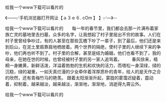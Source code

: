 给我一个www下载可以看片的

《——✅手机浏览器打开网沚【ａ３ｅ６. cOm 】 】✅—》--

给我一个www下载可以看片的　　每一年的春节里，我们都会去那一片满布着家族亡灵的墓地里去扫墓，众多的名字，让我想起了村子里层出不穷的故事。人们在村子里曾经争吵过，有的人甚至在那些瓦檐下吵了一辈子，到了最后，他们还是来到后山，在泥土里肩靠肩地栖居着。两个世界的隔绝，使村子里的人继续下来的争吵，他们再也听不到了。村子里的合解，甚至是结为婚姻，他们也看不到了，我的母亲，在她在世的时候，也曾经被村子里的另一家人追骂着。
　　春风徐来，梧桐一身嫩黄，新鲜活泼，洋溢着勃勃的生机和欢快的活力，而塔松一身深绿，绿的沉稳，绿的凝重，一如天真烂漫的少女牵伴着浑厚质朴的青年，给人的是天作之合的欣然，还有青梅竹马的艳羡。
跟着太阳渐渐升起，蒙胧的雾霭迟疑着，震动着，抑制着，越来越淡，越来越淡，渐渐地，渐渐地，消逝得九霄云外。





给我一个www下载可以看片的
